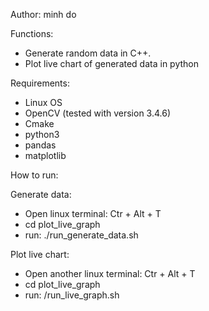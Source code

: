 
Author: minh do

Functions:
- Generate random data in C++.
- Plot live chart of generated data in python

Requirements:
- Linux OS
- OpenCV (tested with version 3.4.6)
- Cmake
- python3
- pandas
- matplotlib

How to run:

Generate data:
- Open linux terminal: Ctr + Alt + T 
- cd plot_live_graph
- run: ./run_generate_data.sh

Plot live chart:
- Open another linux terminal: Ctr + Alt + T
- cd plot_live_graph
- run: /run_live_graph.sh


